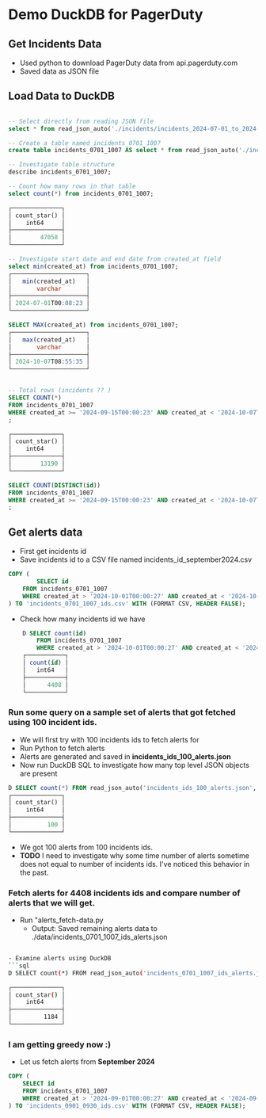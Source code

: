 # Demo DuckDB for PagerDuty

## Get Incidents Data
- Used python to download PagerDuty data from api.pagerduty.com
- Saved data as JSON file

## Load Data to DuckDB

```sql

-- Select directly from reading JSON file
select * from read_json_auto('./incidents/incidents_2024-07-01_to_2024-10-07.json');

-- Create a table named incidents_0701_1007
create table incidents_0701_1007 AS select * from read_json_auto('./incidents/incidents_2024-07-01_to_2024-10-07.json');

-- Investigate table structure 
describe incidents_0701_1007;

-- Count how many rows in that table
select count(*) from incidents_0701_1007;

┌──────────────┐
│ count_star() │
│    int64     │
├──────────────┤
│        47058 │
└──────────────┘

-- Investigate start date and end date from created_at field
select min(created_at) from incidents_0701_1007;
┌─────────────────────┐
│   min(created_at)   │
│       varchar       │
├─────────────────────┤
│ 2024-07-01T00:08:23 │
└─────────────────────┘

SELECT MAX(created_at) from incidents_0701_1007;
┌─────────────────────┐
│   max(created_at)   │
│       varchar       │
├─────────────────────┤
│ 2024-10-07T08:55:35 │
└─────────────────────┘


-- Total rows (incidents ?? )
SELECT COUNT(*) 
FROM incidents_0701_1007
WHERE created_at >= '2024-09-15T00:00:23' AND created_at < '2024-10-07T23:59:23'
;

┌──────────────┐
│ count_star() │
│    int64     │
├──────────────┤
│        13190 │
└──────────────┘

SELECT COUNT(DISTINCT(id)) 
FROM incidents_0701_1007
WHERE created_at >= '2024-09-15T00:00:23' AND created_at < '2024-10-07T23:59:23'
;
```

## Get alerts data

- First get incidents id 
- Save incidents id to a CSV file named incidents_id_september2024.csv

```sql
COPY (
        SELECT id
    FROM incidents_0701_1007
    WHERE created_at > '2024-10-01T00:00:27' AND created_at < '2024-10-07T23:49:27'
) TO 'incidents_0701_1007_ids.csv' WITH (FORMAT CSV, HEADER FALSE);
```

- Check how many incidents id we have
```sql
    D SELECT count(id)
        FROM incidents_0701_1007
        WHERE created_at > '2024-10-01T00:00:27' AND created_at < '2024-10-07T23:49:27';
    ┌───────────┐
    │ count(id) │
    │   int64   │
    ├───────────┤
    │      4408 │
    └───────────┘
```

### Run some query on a sample set of alerts that got fetched using 100 incident ids.
- We will first try with 100 incidents ids to fetch alerts for
- Run Python to fetch alerts 
- Alerts are generated and saved in **incidents_ids_100_alerts.json**
- Now run DuckDB SQL to investigate how many top level JSON objects are present
```sql
D SELECT count(*) FROM read_json_auto('incidents_ids_100_alerts.json', ignore_errors=true);
┌──────────────┐
│ count_star() │
│    int64     │
├──────────────┤
│          100 │
└──────────────┘
```

- We got 100 alerts from 100 incidents ids. 
- **TODO** I need to investigate why some time number of alerts sometime does not equal to number of incidents ids. I've noticed this behavior in the past.

### Fetch alerts for 4408 incidents ids and compare number of alerts that we will get.
- Run "alerts_fetch-data.py
    - Output: Saved remaining alerts data to ./data/incidents_0701_1007_ids_alerts.json
```bash

- Examine alerts using DuckDB
```sql
D SELECT count(*) FROM read_json_auto('incidents_0701_1007_ids_alerts.json', ignore_errors=true);

┌──────────────┐
│ count_star() │
│    int64     │
├──────────────┤
│         1184 │
└──────────────┘
```

### I am getting greedy now :) 
- Let us fetch alerts from **September 2024**

```sql
COPY (
    SELECT id
    FROM incidents_0701_1007
    WHERE created_at > '2024-09-01T00:00:27' AND created_at < '2024-09-30T23:49:27'
) TO 'incidents_0901_0930_ids.csv' WITH (FORMAT CSV, HEADER FALSE);
```